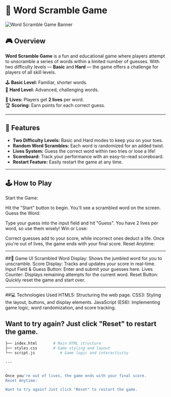 # 🧩 Word Scramble Game

![Word Scramble Game Banner](https://user-images.githubusercontent.com/your-image.png)

## 🎮 Overview

**Word Scramble Game** is a fun and educational game where players attempt to unscramble a series of words within a limited number of guesses. With two difficulty levels — **Basic** and **Hard** — the game offers a challenge for players of all skill levels.

🕹️ **Basic Level:** Familiar, shorter words.  
🎯 **Hard Level:** Advanced, challenging words.

🔧 **Lives:** Players get **2 lives** per word.  
🏆 **Scoring:** Earn points for each correct guess.

---

## 🚀 Features

- **Two Difficulty Levels:** Basic and Hard modes to keep you on your toes.
- **Random Word Scrambles:** Each word is randomized for an added twist.
- **Lives System:** Guess the correct word within two tries or lose a life!
- **Scoreboard:** Track your performance with an easy-to-read scoreboard.
- **Restart Feature:** Easily restart the game at any time.

---

## 🕹️ How to Play
Start the Game:

Hit the "Start" button to begin. You'll see a scrambled word on the screen.
Guess the Word:

Type your guess into the input field and hit "Guess".
You have 2 lives per word, so use them wisely!
Win or Lose:

Correct guesses add to your score, while incorrect ones deduct a life.
Once you're out of lives, the game ends with your final score.
Reset Anytime:

---

##🎨 Game UI
Scrambled Word Display: Shows the jumbled word for you to unscramble.
Score Display: Tracks and updates your score in real-time.
Input Field & Guess Button: Enter and submit your guesses here.
Lives Counter: Displays remaining attempts for the current word.
Reset Button: Quickly reset the game and start over.

---

##💻 Technologies Used
HTML5: Structuring the web page.
CSS3: Styling the layout, buttons, and display elements.
JavaScript (ES6): Implementing game logic, word randomization, and score tracking.

Want to try again? Just click "Reset" to restart the game.
---

```bash
├── index.html       # Main HTML structure
├── styles.css       # Game styling and layout
└── script.js           # Game logic and interactivity

---


Once you're out of lives, the game ends with your final score.
Reset Anytime:

Want to try again? Just click "Reset" to restart the game.
